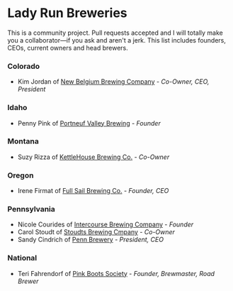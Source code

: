 # Lady Run Breweries

This is a community project. Pull requests accepted and I will totally make you a
collaborator—if you ask and aren't a jerk. This list includes founders, CEOs, current owners and head brewers.

### Colorado

* Kim Jordan of [New Belgium Brewing Company](http://www.newbelgium.com/) - *Co-Owner, CEO, President*

### Idaho

* Penny Pink of [Portneuf Valley Brewing](http://portneufvalleybrewing.com/) - *Founder*

### Montana

* Suzy Rizza of [KettleHouse Brewing Co.](http://kettlehouse.com/) - *Co-Owner*

### Oregon

* Irene Firmat of [Full Sail Brewing Co.](http://www.fullsailbrewing.com/) - *Founder, CEO*

### Pennsylvania 

* Nicole Courides of [Intercourse Brewing Company](intercoursebrewingco.com) - *Founder*
* Carol Stoudt of [Stoudts Brewing Cmpany](http://stoudts.com/) - *Co-Owner*
* Sandy Cindrich of [Penn Brewery](http://www.pennbrew.com/) - *President, CEO*

### National 

* Teri Fahrendorf of [Pink Boots Society](http://www.terifahrendorf.com/) - *Founder, Brewmaster, Road Brewer*
